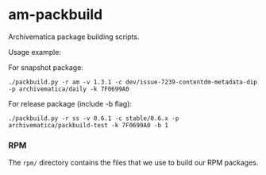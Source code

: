 # am-packbuild

Archivematica package building scripts.

Usage example:

For snapshot package:

    ./packbuild.py -r am -v 1.3.1 -c dev/issue-7239-contentdm-metadata-dip -p archivematica/daily -k 7F0699A0

For release package (include -b flag):

    ./packbuild.py -r ss -v 0.6.1 -c stable/0.6.x -p archivematica/packbuild-test -k 7F0699A0 -b 1

### RPM

The `rpm/` directory contains the files that we use to build our RPM packages.
